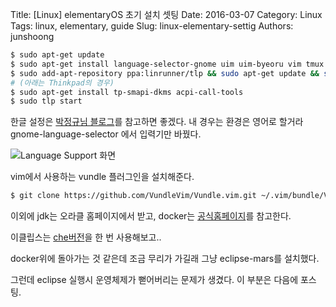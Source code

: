 Title: [Linux] elementaryOS 초기 설치 셋팅
Date: 2016-03-07
Category: Linux
Tags: linux, elementary, guide
Slug: linux-elementary-settig
Authors: junshoong

```bash
$ sudo apt-get update
$ sudo apt-get install language-selector-gnome uim uim-byeoru vim tmux libreoffice git
$ sudo add-apt-repository ppa:linrunner/tlp && sudo apt-get update && sudo apt-get install tlp tlp-rdw
# (아래는 Thinkpad의 경우)
$ sudo apt-get install tp-smapi-dkms acpi-call-tools
$ sudo tlp start
```

한글 설정은 [박정규님 블로그](http://bagjunggyu.blogspot.kr/2015/04/elementary-os-freya-stable-release.html)를 참고하면 좋겠다. 내 경우는 환경은 영어로 할거라 gnome-language-selector 에서 입력기만 바꿨다.

![Language Support 화면](/images/2016-03-07/01.png)

vim에서 사용하는 vundle 플러그인을 설치해준다.

```bash
$ git clone https://github.com/VundleVim/Vundle.vim.git ~/.vim/bundle/Vundle.vim
```


이외에 jdk는 오라클 홈페이지에서 받고,  docker는 [공식홈페이지](https://docs.docker.com/engine/installation/linux/ubuntulinux/)를 참고한다.


이클립스는 [che버전](https://www.eclipse.org/che/getting-started/)을 한 번 사용해보고..

docker위에 돌아가는 것 같은데 조금 무리가 가길래 그냥 eclipse-mars를 설치했다.

그런데 eclipse 실행시 운영체제가 뻗어버리는 문제가 생겼다. 이 부분은 다음에 포스팅.
